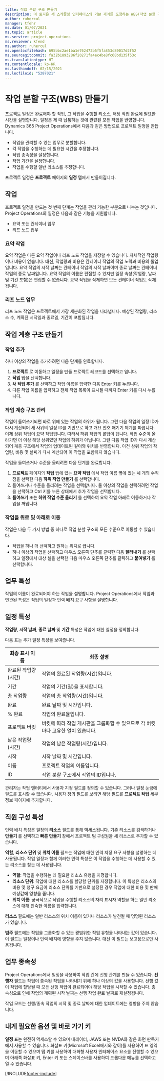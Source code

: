 ```yaml
---
title: 작업 분할 구조 만들기
description: 이 토픽은 새 스케줄링 인터페이스의 기본 제어를 포함하는 WBS(작업 분할 구조)를 작성하는 방법을 설명합니다.
author: ruhercul
manager: tfehr
ms.date: 01/07/2021
ms.topic: article
ms.service: project-operations
ms.reviewer: kfend
ms.author: ruhercul
ms.openlocfilehash: 695bbc2ae1ba1e762472b5f5fa853c89017d2f52
ms.sourcegitcommit: fa32b1893286f20271fa4ec4be8fc68bd135f53c
ms.translationtype: HT
ms.contentlocale: ko-KR
ms.lasthandoff: 02/15/2021
ms.locfileid: "5287021"
---
```

# <a name="create-a-work-breakdown-structure-wbs"></a>작업 분할 구조(WBS) 만들기

프로젝트 일정은 완료해야 할 작업, 그 작업을 수행할 리소스, 해당 작업 완료에 필요한 시간을 설명합니다. 일정은 제 때 납품하는 것에 관련된 모든 작업을 반영합니다. Dynamics 365 Project Operations에서 다음과 같은 방법으로 프로젝트 일정을 만듭니다.

  - 작업을 관리할 수 있는 업무로 분할합니다.
  - 각 작업을 수행하는 데 필요한 시간을 추정합니다.
  - 작업 종속성을 설정합니다.
  - 작업 기간을 설정합니다.
  - 작업을 수행할 일반 리소스를 추정합니다. 

프로젝트 일정은 **프로젝트** 페이지의 **일정** 탭에서 만들어집니다.

## <a name="tasks"></a>작업

프로젝트 일정을 만드는 첫 번째 단계는 작업을 관리 가능한 부분으로 나누는 것입니다. Project Operations의 일정은 다음과 같은 기능을 지원합니다.

- 요약 또는 컨테이너 업무
- 리프 노드 업무

### <a name="summary-tasks"></a>요약 작업

요약 작업은 다른 요약 작업이나 리프 노드 작업을 저장할 수 있습니다. 자체적인 작업량이나 비용이 없습니다. 대신, 작업량과 비용은 컨테이너 작업의 작업 노력과 비용의 롤업입니다. 요약 작업의 시작 날짜는 컨테이너 작업의 시작 날짜이며 종료 날짜는 컨테이너 작업의 종료 날짜입니다. 요약 작업의 이름은 편집할 수 있지만 일정 속성(작업량, 날짜 및 기간 포함)은 편집할 수 없습니다. 요약 작업을 삭제하면 모든 컨테이너 작업도 삭제됩니다.

### <a name="leaf-node-tasks"></a>리프 노드 업무

리프 노드 작업은 프로젝트에서 가장 세분화된 작업을 나타냅니다. 예상된 작업량, 리소스 수, 계획된 시작일과 종료일, 기간이 포함됩니다.

## <a name="create-a-task-hierarchy"></a>작업 계층 구조 만들기

### <a name="add-a-task"></a>작업 추가

하나 이상의 작업을 추가하려면 다음 단계를 완료합니다.

1. **프로젝트** 로 이동하고 일정을 만들 프로젝트 레코드를 선택하고 엽니다. 
2. **작업** 탭을 선택합니다. 
3. **새 작업 추가** 를 선택하고 작업 이름을 입력한 다음 Enter 키를 누릅니다.
2. 다른 작업 이름을 입력하고 전체 작업 목록이 표시될 때까지 Enter 키를 다시 누릅니다.

### <a name="manage-hierarchy-of-a-task"></a>작업 계층 구조 관리

작업이 들여쓰기되면 바로 위에 있는 작업의 하위가 됩니다. 그런 다음 작업의 일정 ID가 다시 계산되어 새 사위의 일정 ID를 기반으로 하고 개요 번호 매기기 체계를 따릅니다. 이제 상위 작업이 요약 작업입니다. 따라서 하위 작업의 롤업이 됩니다. 작업 수준이 올라가면 더 이상 해당 상위였던 작업의 하위가 아닙니다. 그런 다음 작업 ID가 다시 계산되어 계층 구조에서 작업의 업데이트된 깊이와 위치를 반영합니다. 이전 상위 작업의 작업량, 비용 및 날짜가 다시 계산되어 이 작업을 포함하지 않습니다.

작업을 들여쓰거나 수준을 올리려면 다음 단계를 완료합니다.

1. **프로젝트** 페이지의 **작업** 탭에 있는 **요약 작업** 에서 작업 이름 옆에 있는 세 개의 수직 점을 선택한 다음 **하위 작업 만들기** 를 선택합니다. 
2. 들여쓰거나 수준을 올리려는 작업을 선택합니다. 둘 이상의 작업을 선택하려면 작업을 선택하고 Ctrl 키를 누른 상태에서 추가 작업을 선택합니다.
2. **들여쓰기** 또는 **하위 작업 수준 올리기** 를 선택하여 요약 작업 아래로 이동하거나 작업을 꺼냅니다.

### <a name="move-tasks-up-and-down"></a>작업을 위로 및 아래로 이동

작업은 다음 두 가지 방법 중 하나로 작업 분할 구조의 모든 수준으로 이동할 수 있습니다.

- 작업을 하나 더 선택하고 원하는 위치로 끕니다.
- 하나 이상의 작업을 선택하고 마우스 오른쪽 단추를 클릭한 다음 **잘라내기** 를 선택하고 일정에서 대상 셀을 선택한 다음 마우스 오른쪽 단추를 클릭하고 **붙여넣기** 를 선택합니다.

## <a name="task-attributes"></a>업무 특성

작업의 이름이 완료되어야 하는 작업을 설명합니다. Project Operations에서 작업과 연관된 특성은 작업의 일정과 인력 배치 요구 사항을 설명합니다.

## <a name="schedule-attributes"></a>일정 특성

**작업량**, **시작 날짜**, **종료 날짜** 및 **기간** 특성은 작업에 대한 일정을 정의합니다.

다음 표는 추가 일정 특성을 보여줍니다.

| **최종 표시 이름** | **최종 설명** |
| --- | --- |
| 완료된 작업량(시간) | 작업의 완료된 작업량(시간)입니다. |
| 기간 | 작업의 기간(일)을 표시합니다. |
| 총 작업량 | 작업의 총 작업량(시간)입니다. |
| 완료 | 완료 날짜 및 시간입니다. |
| % 완료 | 작업의 완료율입니다. |
| 프로젝트 버킷 | 버킷에 따라 작업 게시판을 그룹화할 수 있으므로 각 버킷마다 고유한 열이 있습니다. |
| 남은 작업량(시간) | 작업의 남은 작업량(시간)입니다. |
| 시작 | 시작 날짜 및 시간입니다. |
| 이름 | 프로젝트 작업의 이름입니다. |
| ID | 작업 분할 구조에서 작업의 ID입니다. |

관리자는 작업 엔터티에서 사용자 지정 필드를 정의할 수 있습니다. 그러나 일정 눈금에 필드를 표시할 수 없습니다. 사용자 정의 필드를 보려면 해당 필드를 **프로젝트 작업** 세부 정보 페이지에 추가합니다.

## <a name="staffing-attributes"></a>직원 구성 특성

인력 배치 특성은 일정의 **리소스** 필드를 통해 액세스됩니다. 기존 리소스를 검색하거나 **만들기** 를 선택하고 **빠른 만들기** 창에서 프로젝트 팀 구성원을 새 리소스로 추가할 수 있습니다.

**역할**, **리소스 단위** 및 **위치 이름** 필드는 작업에 대한 인력 지정 요구 사항을 설명하는 데 사용됩니다. 작업 일정과 함께 이러한 인력 특성은 이 작업을 수행하는 데 사용할 수 있는 리소스를 찾는 데 사용됩니다.

   - **역할**: 작업을 수행하는 데 필요한 리소스 유형을 지정합니다.
   - **리소스 단위**: 작업에 대한 리소스를 할당할 단위를 지정합니다. 이 특성은 리소스의 비용 및 청구 요금이 리소스 단위를 기반으로 설정된 경우 작업에 대한 비용 및 판매 예상값에 영향을 줍니다.
   - **위치 이름**: 궁극적으로 작업을 수행할 리소스의 자리 표시자 역할을 하는 일반 리소스에 대해 친숙한 이름을 입력합니다.

**리소스** 필드에는 일반 리소스의 위치 이름이 있거나 리소스가 발견될 때 명명된 리소스가 있습니다.

**범주** 필드에는 작업을 그룹화할 수 있는 광범위한 작업 유형을 나타내는 값이 있습니다. 이 필드는 일정이나 인력 배치에 영향을 주지 않습니다. 대신 이 필드는 보고용으로만 사용됩니다.

## <a name="task-dependencies"></a>업무 종속성

Project Operations에서 일정을 사용하여 작업 간에 선행 관계를 만들 수 있습니다. **선행자** 필드는 작업이 종속된 작업을 나타내기 위해 하나 이상의 값을 사용합니다. 선행 값이 작업에 할당될 때 모든 선행 작업이 완료되어야 해당 작업을 시작할 수 있습니다. 종속성으로 인해 작업의 계획된 시작 날짜는 선행 작업 완료 날짜로 재설정됩니다.

작업 모드는 선행/종속 작업의 시작 및 종료 날짜에 대한 업데이트에는 영향을 주지 않습니다.

## <a name="accessibility-and-keyboard-shortcuts"></a>내게 필요한 옵션 및 바로 가기 키

**일정** 표는 완전히 액세스할 수 있으며 내레이터, JAWS 또는 NVDA와 같은 화면 판독기에서 사용할 수 있습니다. 화살표 키(Microsoft Excel에서와 같이)를 사용하여 표 영역을 이동할 수 있으며 탭 키를 사용하여 대화형 사용자 인터페이스 요소를 진행할 수 있으며 아래쪽 화살표 키, Enter 키 또는 스페이스바를 사용하여 드롭다운 메뉴를 선택하고 열 수 있습니다.


[!INCLUDE[footer-include](../includes/footer-banner.md)]